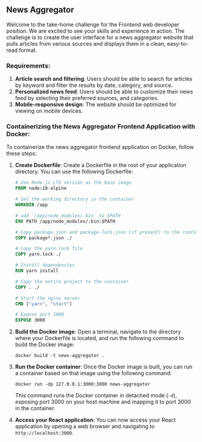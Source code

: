 
## News Aggregator

Welcome to the take-home challenge for the Frontend web developer position. We are excited to see your skills and experience in action. The challenge is to create the user interface for a news aggregator website that pulls articles from various sources and displays them in a clean, easy-to-read format.

### Requirements:

1. **Article search and filtering**: Users should be able to search for articles by keyword and filter the results by date, category, and source.
2. **Personalized news feed**: Users should be able to customize their news feed by selecting their preferred sources, and categories.
3. **Mobile-responsive design**: The website should be optimized for viewing on mobile devices.

### Containerizing the News Aggregator Frontend Application with Docker:

To containerize the news aggregator frontend application on Docker, follow these steps:

1. **Create Dockerfile**:
   Create a Dockerfile in the root of your application directory. You can use the following Dockerfile:

   ```Dockerfile
   # Use Node.js LTS version as the base image
   FROM node:18-alpine

   # Set the working directory in the container
   WORKDIR /app

   # add `/app/node_modules/.bin` to $PATH
   ENV PATH /app/node_modules/.bin:$PATH

   # Copy package.json and package-lock.json (if present) to the container
   COPY package*.json ./

   # Copy the yarn.lock file
   COPY yarn.lock ./

   # Install dependencies
   RUN yarn install

   # Copy the entire project to the container
   COPY . ./

   # Start the nginx server
   CMD ["yarn", "start"]

   # Expose port 3000
   EXPOSE 3000
   ```

2. **Build the Docker image**:
   Open a terminal, navigate to the directory where your Dockerfile is located, and run the following command to build the Docker image:

   ```
   docker build -t news-aggregator .
   ```

3. **Run the Docker container**:
   Once the Docker image is built, you can run a container based on that image using the following command:

   ```
   docker run -dp 127.0.0.1:3000:3000 news-aggregator
   ```

   This command runs the Docker container in detached mode (`-d`), exposing port 3000 on your host machine and mapping it to port 3000 in the container.

4. **Access your React application**:
   You can now access your React application by opening a web browser and navigating to `http://localhost:3000`.

